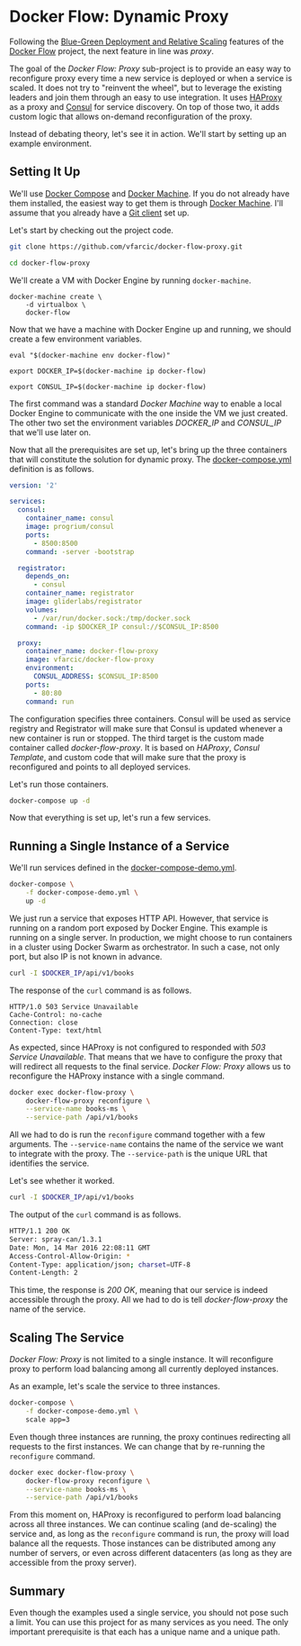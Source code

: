 Docker Flow: Dynamic Proxy
==========================

Following the [Blue-Green Deployment and Relative Scaling](http://technologyconversations.com/2016/03/07/docker-flow-blue-green-deployment-and-relative-scaling/) features of the [Docker Flow](https://github.com/vfarcic/docker-flow) project, the next feature in line was *proxy*.

The goal of the *Docker Flow: Proxy* sub-project is to provide an easy way to reconfigure proxy every time a new service is deployed or when a service is scaled. It does not try to "reinvent the wheel", but to leverage the existing leaders and join them through an easy to use integration. It uses [HAProxy](http://www.haproxy.org/) as a proxy and [Consul](https://www.consul.io/) for service discovery. On top of those two, it adds custom logic that allows on-demand reconfiguration of the proxy.

Instead of debating theory, let's see it in action. We'll start by setting up an example environment.

Setting It Up
-------------

We'll use [Docker Compose](https://www.docker.com/products/docker-compose) and [Docker Machine](https://www.docker.com/products/docker-engine). If you do not already have them installed, the easiest way to get them is through [Docker Machine](https://www.docker.com/products/docker-toolbox). I'll assume that you already have a [Git client](https://git-scm.com/) set up.

Let's start by checking out the project code.

```bash
git clone https://github.com/vfarcic/docker-flow-proxy.git

cd docker-flow-proxy
```

We'll create a VM with Docker Engine by running `docker-machine`.

```
docker-machine create \
    -d virtualbox \
    docker-flow
```

Now that we have a machine with Docker Engine up and running, we should create a few environment variables.

```
eval "$(docker-machine env docker-flow)"

export DOCKER_IP=$(docker-machine ip docker-flow)

export CONSUL_IP=$(docker-machine ip docker-flow)
```

The first command was a standard *Docker Machine* way to enable a local Docker Engine to communicate with the one inside the VM we just created. The other two set the environment variables *DOCKER_IP* and *CONSUL_IP* that we'll use later on.

Now that all the prerequisites are set up, let's bring up the three containers that will constitute the solution for dynamic proxy. The [docker-compose.yml](https://github.com/vfarcic/docker-flow-proxy/blob/master/docker-compose.yml) definition is as follows.

```yml
version: '2'

services:
  consul:
    container_name: consul
    image: progrium/consul
    ports:
      - 8500:8500
    command: -server -bootstrap

  registrator:
    depends_on:
      - consul
    container_name: registrator
    image: gliderlabs/registrator
    volumes:
      - /var/run/docker.sock:/tmp/docker.sock
    command: -ip $DOCKER_IP consul://$CONSUL_IP:8500

  proxy:
    container_name: docker-flow-proxy
    image: vfarcic/docker-flow-proxy
    environment:
      CONSUL_ADDRESS: $CONSUL_IP:8500
    ports:
      - 80:80
    command: run
```

The configuration specifies three containers. Consul will be used as service registry and Registrator will make sure that Consul is updated whenever a new container is run or stopped. The third target is the custom made container called *docker-flow-proxy*. It is based on *HAProxy*, *Consul Template*, and custom code that will make sure that the proxy is reconfigured and points to all deployed services.

Let's run those containers.

```bash
docker-compose up -d
```

Now that everything is set up, let's run a few services.

Running a Single Instance of a Service
----------------------------------------

We'll run services defined in the [docker-compose-demo.yml](https://github.com/vfarcic/docker-flow-proxy/blob/master/docker-compose-demo.yml).

```bash
docker-compose \
    -f docker-compose-demo.yml \
    up -d
```

We just run a service that exposes HTTP API. However, that service is running on a random port exposed by Docker Engine. This example is running on a single server. In production, we might choose to run containers in a cluster using Docker Swarm as orchestrator. In such a case, not only port, but also IP is not known in advance.

```bash
curl -I $DOCKER_IP/api/v1/books
```

The response of the `curl` command is as follows.

```
HTTP/1.0 503 Service Unavailable
Cache-Control: no-cache
Connection: close
Content-Type: text/html
```

As expected, since HAProxy is not configured to responded with *503 Service Unavailable*. That means that we have to configure the proxy that will redirect all requests to the final service. *Docker Flow: Proxy* allows us to reconfigure the HAProxy instance with a single command.

```bash
docker exec docker-flow-proxy \
    docker-flow-proxy reconfigure \
    --service-name books-ms \
    --service-path /api/v1/books
```

All we had to do is run the `reconfigure` command together with a few arguments. The `--service-name` contains the name of the service we want to integrate with the proxy. The `--service-path` is the unique URL that identifies the service.

Let's see whether it worked.

```bash
curl -I $DOCKER_IP/api/v1/books
```

The output of the `curl` command is as follows.

```bash
HTTP/1.1 200 OK
Server: spray-can/1.3.1
Date: Mon, 14 Mar 2016 22:08:11 GMT
Access-Control-Allow-Origin: *
Content-Type: application/json; charset=UTF-8
Content-Length: 2
```

This time, the response is *200 OK*, meaning that our service is indeed accessible through the proxy. All we had to do is tell *docker-flow-proxy* the name of the service.

Scaling The Service
-------------------

*Docker Flow: Proxy* is not limited to a single instance. It will reconfigure proxy to perform load balancing among all currently deployed instances.

As an example, let's scale the service to three instances.

```bash
docker-compose \
    -f docker-compose-demo.yml \
    scale app=3
```

Even though three instances are running, the proxy continues redirecting all requests to the first instances. We can change that by re-running the `reconfigure` command.

```bash
docker exec docker-flow-proxy \
    docker-flow-proxy reconfigure \
    --service-name books-ms \
    --service-path /api/v1/books
```

From this moment on, HAProxy is reconfigured to perform load balancing across all three instances. We can continue scaling (and de-scaling) the service and, as long as the `reconfigure` command is run, the proxy will load balance all the requests. Those instances can be distributed among any number of servers, or even across different datacenters (as long as they are accessible from the proxy server).

Summary
-------

Even though the examples used a single service, you should not pose such a limit. You can use this project for as many services as you need. The only important prerequisite is that each has a unique name and a unique path.
